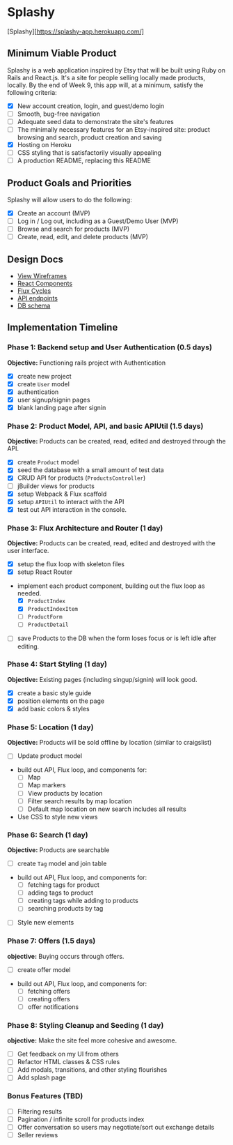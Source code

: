 # Splashy

[Splashy][https://splashy-app.herokuapp.com/]

## Minimum Viable Product

Splashy is a web application inspired by Etsy that will be built using Ruby on Rails and React.js.  It's a site for people selling locally made products, locally.  By the end of Week 9, this app will, at a minimum, satisfy the following criteria:

- [x] New account creation, login, and guest/demo login
- [ ] Smooth, bug-free navigation
- [ ] Adequate seed data to demonstrate the site's features
- [ ] The minimally necessary features for an Etsy-inspired site: product browsing and search, product creation and saving
- [x] Hosting on Heroku
- [ ] CSS styling that is satisfactorily visually appealing
- [ ] A production README, replacing this README

## Product Goals and Priorities

Splashy will allow users to do the following:

<!-- This is a Markdown checklist. Use it to keep track of your
progress. Put an x between the brackets for a checkmark: [x] -->

- [x] Create an account (MVP)
- [ ] Log in / Log out, including as a Guest/Demo User (MVP)
- [ ] Browse and search for products (MVP)
- [ ] Create, read, edit, and delete products (MVP)

## Design Docs
* [View Wireframes][views]
* [React Components][components]
* [Flux Cycles][flux-cycles]
* [API endpoints][api-endpoints]
* [DB schema][schema]

[views]: ./docs/views.md
[components]: ./docs/components.md
[flux-cycles]: ./docs/flux-cycles.md
[api-endpoints]: ./docs/api-endpoints.md
[schema]: ./docs/schema.md

## Implementation Timeline

### Phase 1: Backend setup and User Authentication (0.5 days)

**Objective:** Functioning rails project with Authentication

- [x] create new project
- [x] create `User` model
- [x] authentication
- [x] user signup/signin pages
- [x] blank landing page after signin

### Phase 2: Product Model, API, and basic APIUtil (1.5 days)

**Objective:** Products can be created, read, edited and destroyed through
the API.

- [x] create `Product` model
- [x] seed the database with a small amount of test data
- [x] CRUD API for products (`ProductsController`)
- [ ] jBuilder views for products
- [x] setup Webpack & Flux scaffold
- [x] setup `APIUtil` to interact with the API
- [x] test out API interaction in the console.

### Phase 3: Flux Architecture and Router (1 day)

**Objective:** Products can be created, read, edited and destroyed with the
user interface.

- [x] setup the flux loop with skeleton files
- [x] setup React Router
- implement each product component, building out the flux loop as needed.
  - [x] `ProductIndex`
  - [x] `ProductIndexItem`
  - [ ] `ProductForm`
  - [ ] `ProductDetail`
- [ ] save Products to the DB when the form loses focus or is left idle
  after editing.

### Phase 4: Start Styling (1 day)

**Objective:** Existing pages (including singup/signin) will look good.

- [x] create a basic style guide
- [x] position elements on the page
- [x] add basic colors & styles

### Phase 5: Location (1 day)

**Objective:** Products will be sold offline by location (similar to craigslist)

- [ ] Update product model
- build out API, Flux loop, and components for:
  - [ ] Map
  - [ ] Map markers
  - [ ] View products by location
  - [ ] Filter search results by map location
  - [ ] Default map location on new search includes all results
- Use CSS to style new views

### Phase 6: Search (1 day)

**Objective:** Products are searchable

- [ ] create `Tag` model and join table
- build out API, Flux loop, and components for:
  - [ ] fetching tags for product
  - [ ] adding tags to product
  - [ ] creating tags while adding to products
  - [ ] searching products by tag
- [ ] Style new elements

### Phase 7: Offers (1.5 days)

**objective:** Buying occurs through offers.

- [ ] create offer model
- build out API, Flux loop, and components for:
  - [ ] fetching offers
  - [ ] creating offers
  - [ ] offer notifications

### Phase 8: Styling Cleanup and Seeding (1 day)

**objective:** Make the site feel more cohesive and awesome.

- [ ] Get feedback on my UI from others
- [ ] Refactor HTML classes & CSS rules
- [ ] Add modals, transitions, and other styling flourishes
- [ ] Add splash page

### Bonus Features (TBD)
- [ ] Filtering results
- [ ] Pagination / infinite scroll for products index
- [ ] Offer conversation so users may negotiate/sort out exchange details
- [ ] Seller reviews

[phase-one]: ./docs/phases/phase1.md
[phase-two]: ./docs/phases/phase2.md
[phase-three]: ./docs/phases/phase3.md
[phase-four]: ./docs/phases/phase4.md
[phase-five]: ./docs/phases/phase5.md
